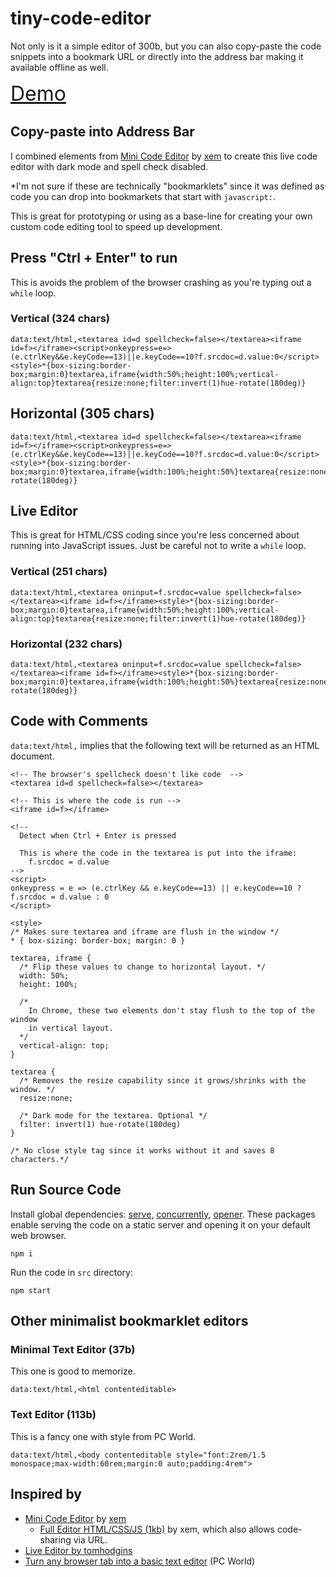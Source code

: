 # tiny-code-editor

Not only is it a simple editor of 300b, but you can also copy-paste the code snippets into a bookmark URL or directly into the address bar making it available offline as well.

<div style="font-size: 2rem">
<a href="http://lewdev.github.io/apps/tiny-code-editor">Demo</a>
</div>

## Copy-paste into Address Bar

I combined elements from [Mini Code Editor](https://xem.github.io/miniCodeEditor/) by [xem](https://twitter.com/MaximeEuziere) to create this live code editor with dark mode and spell check disabled.

*I'm not sure if these are technically "bookmarklets" since it was defined as code you can drop into bookmarkets that start with `javascript:`.

This is great for prototyping or using as a base-line for creating your own custom code editing tool to speed up development.

## Press "Ctrl + Enter" to run 
This is avoids the problem of the browser crashing as you're typing out a `while` loop.

### Vertical (324 chars)
```
data:text/html,<textarea id=d spellcheck=false></textarea><iframe id=f></iframe><script>onkeypress=e=>(e.ctrlKey&&e.keyCode==13)||e.keyCode==10?f.srcdoc=d.value:0</script><style>*{box-sizing:border-box;margin:0}textarea,iframe{width:50%;height:100%;vertical-align:top}textarea{resize:none;filter:invert(1)hue-rotate(180deg)}
```
## Horizontal (305 chars)
```
data:text/html,<textarea id=d spellcheck=false></textarea><iframe id=f></iframe><script>onkeypress=e=>(e.ctrlKey&&e.keyCode==13)||e.keyCode==10?f.srcdoc=d.value:0</script><style>*{box-sizing:border-box;margin:0}textarea,iframe{width:100%;height:50%}textarea{resize:none;filter:invert(1)hue-rotate(180deg)}
```

## Live Editor
This is great for HTML/CSS coding since you're less concerned about running into JavaScript issues. Just be careful not to write a `while` loop.

### Vertical (251 chars)
```
data:text/html,<textarea oninput=f.srcdoc=value spellcheck=false></textarea><iframe id=f></iframe><style>*{box-sizing:border-box;margin:0}textarea,iframe{width:50%;height:100%;vertical-align:top}textarea{resize:none;filter:invert(1)hue-rotate(180deg)}
```
### Horizontal (232 chars)
```
data:text/html,<textarea oninput=f.srcdoc=value spellcheck=false></textarea><iframe id=f></iframe><style>*{box-sizing:border-box;margin:0}textarea,iframe{width:100%;height:50%}textarea{resize:none;filter:invert(1)hue-rotate(180deg)}
```

## Code with Comments
`data:text/html,` implies that the following text will be returned as an HTML document.
```
<!-- The browser's spellcheck doesn't like code  -->
<textarea id=d spellcheck=false></textarea>

<!-- This is where the code is run -->
<iframe id=f></iframe>

<!--
  Detect when Ctrl + Enter is pressed

  This is where the code in the textarea is put into the iframe:
    f.srcdoc = d.value
-->
<script>
onkeypress = e => (e.ctrlKey && e.keyCode==13) || e.keyCode==10 ? f.srcdoc = d.value : 0
</script>

<style>
/* Makes sure textarea and iframe are flush in the window */
* { box-sizing: border-box; margin: 0 }

textarea, iframe {
  /* Flip these values to change to horizontal layout. */
  width: 50%;
  height: 100%; 

  /*
    In Chrome, these two elements don't stay flush to the top of the window
    in vertical layout.
  */
  vertical-align: top;
}

textarea {
  /* Removes the resize capability since it grows/shrinks with the window. */
  resize:none;

  /* Dark mode for the textarea. Optional */
  filter: invert(1) hue-rotate(180deg)
}

/* No close style tag since it works without it and saves 8 characters.*/
```

## Run Source Code

Install global dependencies: [serve](https://www.npmjs.com/package/serve), [concurrently](https://www.npmjs.com/package/concurrently), [opener](https://www.npmjs.com/package/opener). These packages enable serving the code on a static server and opening it on your default web browser.
```
npm i
```

Run the code in `src` directory:
```
npm start
```

## Other minimalist bookmarklet editors

### Minimal Text Editor (37b)
This one is good to memorize.
```
data:text/html,<html contenteditable>
```

### Text Editor (113b)
This is a fancy one with style from PC World.
```
data:text/html,<body contenteditable style="font:2rem/1.5 monospace;max-width:60rem;margin:0 auto;padding:4rem">
```

## Inspired by

* [Mini Code Editor](https://xem.github.io/miniCodeEditor/) by [xem](https://twitter.com/MaximeEuziere)
  * [Full Editor HTML/CSS/JS (1kb)](https://xem.github.io/miniCodeEditor/1.1/) by xem, which also allows code-sharing via URL.
* [Live Editor by tomhodgins](https://tomhodgins.github.io/liveeditor/index.html)
* [Turn any browser tab into a basic text editor](https://www.pcworld.com/article/2360940/turn-any-browser-tab-into-a-basic-text-editor.html) (PC World)
